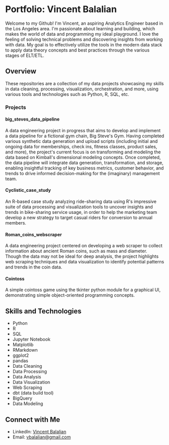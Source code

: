 # Portfolio: Vincent Balalian

Welcome to my Github! I'm Vincent, an aspiring Analytics Engineer based in the Los Angeles area. I'm passionate about learning and building, which makes the world of data and programming my ideal playground. I love the feeling of solving technical problems and discovering insights from working with data. My goal is to effectively utilize the tools in the modern data stack to apply data theory concepts and best practices through the various stages of ELT/ETL.

## Overview

These repositories are a collection of my data projects showcasing my skills in data cleaning, processing, visualization, orchestration, and more, using various tools and technologies such as Python, R, SQL, etc.

### Projects

#### big_steves_data_pipeline

A data engineering project in progress that aims to develop and implement a data pipeline for a fictional gym chain, Big Steve's Gym. Having completed various synthetic data generation and upload scripts (including initial and ongoing data for memberships, check ins, fitness classes, product sales, and more), the project's current focus is on transforming and modeling the data based on Kimball's dimensional modeling concepts. Once completed, the data pipeline will integrate data generation, transformation, and storage, enabling insightful tracking of key business metrics, customer behavior, and trends to drive informed decision-making for the (imaginary) management team.

#### Cyclistic_case_study

An R-based case study analyzing ride-sharing data using R's impressive suite of data processing and visualization tools to uncover insights and trends in bike-sharing service usage, in order to help the marketing team develop a new strategy to target casual riders for conversion to annual members. 

#### Roman_coins_webscraper

A data engineering project centered on developing a web scraper to collect information about ancient Roman coins, such as mass and diameter. Though the data may not be ideal for deep analysis, the project highlights web scraping techniques and data visualization to identify potential patterns and trends in the coin data.

#### Cointoss

A simple cointoss game using the tkinter python module for a graphical UI, demonstrating simple object-oriented programming concepts.

## Skills and Technologies

* Python
* R
* SQL
* Jupyter Notebook
* Matplotlib
* RMarkdown
* ggplot2
* pandas
* Data Cleaning
* Data Processing
* Data Analysis
* Data Visualization
* Web Scraping
* dbt (data build tool)
* BigQuery
* Data Modeling

## Connect with Me

* LinkedIn: [Vincent Balalian](https://www.linkedin.com/in/vincent-balalian/)
* Email: vbalalian@gmail.com
